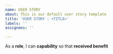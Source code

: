 ```yaml
---
name: USER STORY
about: This is our default user story template
title: 'USER STORY : <TITLE>'
labels: ''
assignees: ''

---
```


As a **role**, I can **capability** so that **received benefit**
